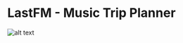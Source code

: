 # LastFM - Music Trip Planner

![alt text](https://raw.github.com/kirillstyopkin/triptour/293b5722c91189b3aae15adb3528923ad446de53/public/promo.png)
